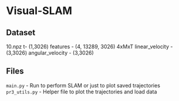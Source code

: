 # Visual-SLAM

## Dataset
10.npz
t- (1,3026)
features - (4, 13289, 3026) 4xMxT
linear_velocity - (3,3026)
angular_velocity - (3,3026)

## Files
`main.py` - Run to perform SLAM or just to plot saved trajectories
`pr3_utils.py` - Helper file to plot the trajectories and load data

